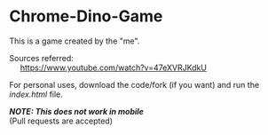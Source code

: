 # Chrome-Dino-Game

This is a game created by the "me".

Sources referred:  
&nbsp;&nbsp;&nbsp;&nbsp; https://www.youtube.com/watch?v=47eXVRJKdkU

For personal uses, download the code/fork (if you want) and run the _index.html_ file.

**_NOTE: This does not work in mobile_**  
(Pull requests are accepted)
